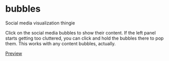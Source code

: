 bubbles
=======

Social media visualization thingie

Click on the social media bubbles to show their content.
If the left panel starts getting too cluttered, you can click and hold the bubbles there to pop them. This works with any content bubbles, actually.

[Preview](http://lhorie.github.com/bubbles)